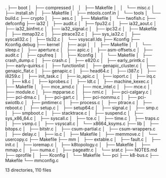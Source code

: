 .
├── boot
│   ├── compressed
│   │   ├── Makefile
│   │   └── misc.c
│   ├── install.sh
│   ├── Makefile
│   ├── mtools.conf.in
│   └── tools
│       └── build.c
├── crypto
│   ├── aes.c
│   ├── Makefile
│   └── twofish.c
├── defconfig
├── ia32
│   ├── audit.c
│   ├── fpu32.c
│   ├── ia32_aout.c
│   ├── ia32_binfmt.c
│   ├── ia32_signal.c
│   ├── ipc32.c
│   ├── Makefile
│   ├── mmap32.c
│   ├── ptrace32.c
│   ├── sys_ia32.c
│   ├── syscall32.c
│   ├── tls32.c
│   └── vsyscall.lds
├── Kconfig
├── Kconfig.debug
├── kernel
│   ├── acpi
│   │   ├── Makefile
│   │   └── sleep.c
│   ├── aperture.c
│   ├── apic.c
│   ├── asm-offsets.c
│   ├── audit.c
│   ├── cpufreq
│   │   ├── Kconfig
│   │   └── Makefile
│   ├── crash_dump.c
│   ├── crash.c
│   ├── e820.c
│   ├── early_printk.c
│   ├── early-quirks.c
│   ├── functionlist
│   ├── genapic_cluster.c
│   ├── genapic_flat.c
│   ├── genapic.c
│   ├── head64.c
│   ├── i387.c
│   ├── i8259.c
│   ├── init_task.c
│   ├── io_apic.c
│   ├── ioport.c
│   ├── irq.c
│   ├── k8.c
│   ├── kprobes.c
│   ├── ldt.c
│   ├── machine_kexec.c
│   ├── Makefile
│   ├── mce_amd.c
│   ├── mce_intel.c
│   ├── mce.c
│   ├── module.c
│   ├── mpparse.c
│   ├── nmi.c
│   ├── pci-calgary.c
│   ├── pci-dma.c
│   ├── pci-gart.c
│   ├── pci-nommu.c
│   ├── pci-swiotlb.c
│   ├── pmtimer.c
│   ├── process.c
│   ├── ptrace.c
│   ├── reboot.c
│   ├── setup.c
│   ├── setup64.c
│   ├── signal.c
│   ├── smp.c
│   ├── smpboot.c
│   ├── stacktrace.c
│   ├── suspend.c
│   ├── sys_x86_64.c
│   ├── syscall.c
│   ├── tce.c
│   ├── time.c
│   ├── traps.c
│   ├── vsmp.c
│   ├── vsyscall.c
│   └── x8664_ksyms.c
├── lib
│   ├── bitops.c
│   ├── bitstr.c
│   ├── csum-partial.c
│   ├── csum-wrappers.c
│   ├── delay.c
│   ├── io.c
│   ├── Makefile
│   ├── memmove.c
│   └── usercopy.c
├── Makefile
├── mm
│   ├── extable.c
│   ├── fault.c
│   ├── init.c
│   ├── ioremap.c
│   ├── k8topology.c
│   ├── Makefile
│   ├── mmap.c
│   ├── numa.c
│   ├── pageattr.c
│   └── srat.c
├── NOTES.md
├── oprofile
│   ├── Kconfig
│   └── Makefile
└── pci
    ├── k8-bus.c
    ├── Makefile
    └── mmconfig.c

13 directories, 110 files
